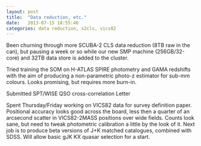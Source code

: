 ```yaml
---
layout: post
title:  "Data reduction, etc."
date:   2013-07-15 18:55:46
categories: data reduction, s2cls, vics82
---
```


Been churning through more SCUBA-2 CLS data reduction (8TB raw in the can),
but pausing a week or so while our new SMP machine (256GB/32-core) and 32TB
data store is added to the cluster.

Tried training the SOM on H-ATLAS SPIRE photometry and GAMA redshifts with
the aim of producing a non-parametric photo-z estimator for sub-mm colours.
Looks promising, but requires more burn-in.

Submitted SPT/WISE QSO cross-correlation Letter

Spent Thursday/Friday working on VICS82 data for survey definition paper.
Positional accuracy looks good across the board, less then a quarter of an
arcsecond scatter in VICS82-2MASS positions over wide fields. Counts look
sane, but need to tweak photometric calibration a little by the look of it.
Next job is to produce beta versions of J+K matched catalogues, combined with
SDSS. Will allow basic gJK KX quasar selection for a start.


